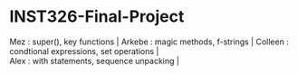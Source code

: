 # INST326-Final-Project 
Mez : super(), key functions | 
Arkebe : magic methods, f-strings |
Colleen : condtional expressions, set operations |  
Alex : with statements, sequence unpacking | 
